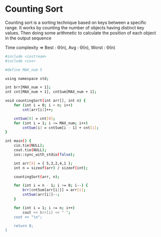 # Counting Sort

Counting sort is a sorting technique based on keys between a specific range. It works by counting the number of objects having distinct key values. Then doing some arithmetic to calculate the position of each object in the output sequence

Time complexity => Best : Θ(n), Avg : Θ(n), Worst : Θ(n)

```bash
#include <iostream>
#include <ios>

#define MAX_num 5

using namespace std;

int brr[MAX_num + 1];
int cnt[MAX_num + 1], cntSum[MAX_num + 1];

void countingSort(int arr[], int n) {
    for (int i = 0; i < n; i++)
        cnt[arr[i]]++;

    cntSum[0] = cnt[0];
    for (int i = 1; i <= MAX_num; i++)
        cntSum[i] = cntSum[i - 1] + cnt[i];
}

int main() {
    cin.tie(NULL);
    cout.tie(NULL);
    ios::sync_with_stdio(false);

    int arr[5] = { 5,3,2,4,1 };
    int n = sizeof(arr) / sizeof(int);

    countingSort(arr, n);

    for (int i = n - 1; i >= 0; i--) {
        brr[cntSum[arr[i]]] = arr[i];
        cntSum[arr[i]]--;
    }

    for (int i = 1; i <= n; i++)
        cout << brr[i] << " ";
    cout << "\n";

    return 0;
}
```